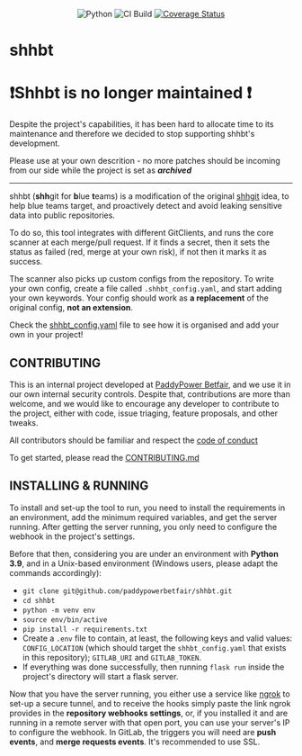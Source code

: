 <p align="center">
  <img src="https://img.shields.io/badge/python-3.9-blue.svg" alt="Python" />
  <img src="https://img.shields.io/github/workflow/status/paddypowerbetfair/shhbt/CI%20Process?style=plastic" alt="CI Build" />
  <a href='https://coveralls.io/github/PaddyPowerBetfair/shhbt?branch=main'><img src='https://coveralls.io/repos/github/PaddyPowerBetfair/shhbt/badge.svg?branch=main' alt='Coverage Status' /></a>
</p>

# shhbt  

# ❗Shhbt is no longer maintained ❗

Despite the project's capabilities, it has been hard to allocate time to its maintenance and therefore we decided to stop 
supporting shhbt's development.

Please use at your own descrition - no more patches should be incoming from our side while the project is set as ***archived***

----

shhbt (**shh**git for **b**lue **t**eams) is a modification of the original [shhgit](https://github.com/eth0izzle/shhgit) 
idea, to help blue teams target, and proactively detect and avoid leaking sensitive data into public repositories.

To do so, this tool integrates with different GitClients, and runs the core scanner at each merge/pull request.
If it finds a secret, then it sets the status as failed (red, merge at your own risk), if not then it marks it as success.

The scanner also picks up custom configs from the repository. To write your own config, create a file called 
`.shhbt_config.yaml`, and start adding your own keywords. Your config should work as **a replacement** of the original 
config, **not an extension**.

Check the [shhbt_config.yaml](./shhbt_config.yaml) file to see how it is organised and add your own in your project! 

## CONTRIBUTING  
This is an internal project developed at [PaddyPower Betfair](https://github.com/paddypowerbetfair), and we use it in 
our own internal security controls. Despite that, contributions are more than welcome, and we would like to encourage 
any developer to contribute to the project, either with code, issue triaging, feature proposals, and other tweaks.

All contributors should be familiar and respect the [code of conduct](./CODE_OF_CONDUCT.md) 

To get started, please read the [CONTRIBUTING.md](./CONTRIBUTING.md)

## INSTALLING & RUNNING  
To install and set-up the tool to run, you need to install the requirements in an environment, add the minimum required 
variables, and get the server running. After getting the server running, you only need to configure the webhook in the 
project's settings.

Before that then, considering you are under an environment with **Python 3.9**, and in a Unix-based environment 
(Windows users, please adapt the commands accordingly):
- `git clone git@github.com/paddypowerbetfair/shhbt.git`
- `cd shhbt`
- `python -m venv env`
- `source env/bin/active`
- `pip install -r requirements.txt`
- Create a `.env` file to contain, at least, the following keys and valid values: `CONFIG_LOCATION` (which should target 
  the `shhbt_config.yaml` that exists in this repository); `GITLAB_URI` and `GITLAB_TOKEN`.
- If everything was done successfully, then running `flask run` inside the project's directory will start a flask server.

Now that you have the server running, you either use a service like [ngrok](https://ngrok.com/) to set-up a secure 
tunnel, and to receive the hooks simply paste the link ngrok provides in the **repository webhooks settings**, or, if 
you installed it and are running in a remote server with that open port, you can use your server's IP to configure the 
webhook.
In GitLab, the triggers you will need are **push events**, and **merge requests events**. It's recommended to use SSL.
